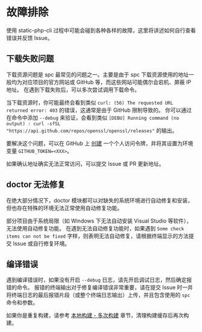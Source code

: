 # 故障排除

使用 static-php-cli 过程中可能会碰到各种各样的故障，这里将讲述如何自行查看错误并反馈 Issue。

## 下载失败问题

下载资源问题是 spc 最常见的问题之一。主要是由于 spc 下载资源使用的地址一般均为对应项目的官方网站或 GitHub 等，而这些网站可能偶尔会宕机、屏蔽 IP 地址。
在遇到下载失败后，可以多次尝试调用下载命令。

当下载资源时，你可能最终会看到类似 `curl: (56) The requested URL returned error: 403` 的错误，这通常是由于 GitHub 限制导致的。
你可以通过在命令中添加 `--debug` 来验证，会看到类似 `[DEBU] Running command (no output) : curl -sfSL   "https://api.github.com/repos/openssl/openssl/releases"` 的输出。

要解决这个问题，可以在 GitHub 上 [创建](https://github.com/settings/token) 一个个人访问令牌，并将其设置为环境变量 `GITHUB_TOKEN=<XXX>`。

如果确认地址确实无法正常访问，可以提交 Issue 或 PR 更新地址。

## doctor 无法修复

在绝大部分情况下，doctor 模块都可以对缺失的系统环境进行自动修复和安装，但也存在特殊的环境无法正常使用自动修复功能。

部分项目由于系统局限（如 Windows 下无法自动安装 Visual Studio 等软件），无法使用自动修复功能。
在遇到无法自动修复功能时，如果遇到 `Some check items can not be fixed` 字样，则表明无法自动修复，请根据终端显示的方法提交 Issue 或自行修复环境。

## 编译错误

遇到编译错误时，如果没有开启 `--debug` 日志，请先开启调试日志，然后确定报错的命令。
报错的终端输出对于修复编译错误非常重要，请在提交 Issue 时一并将终端日志的最后报错片段（或整个终端日志输出）上传，并且包含使用的 `spc` 命令和参数。

如果你是重复构建，请参考 [本地构建 - 多次构建](./manual-build#多次构建) 章节，清理构建缓存后再次构建。
